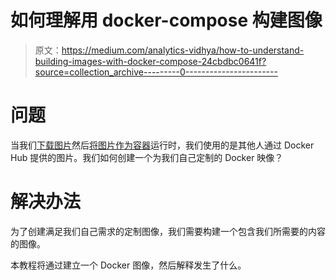 # 如何理解用 docker-compose 构建图像

> 原文：<https://medium.com/analytics-vidhya/how-to-understand-building-images-with-docker-compose-24cbdbc0641f?source=collection_archive---------0----------------------->

# 问题

当我们[下载图片](/@zhao.li/how-to-understand-downloading-images-with-docker-compose-236e323e541)然后[将图片作为容器](/@zhao.li/how-to-understand-running-containers-with-docker-compose-a8160b487a98)运行时，我们使用的是其他人通过 Docker Hub 提供的图片。我们如何创建一个为我们自己定制的 Docker 映像？

# 解决办法

为了创建满足我们自己需求的定制图像，我们需要构建一个包含我们所需要的内容的图像。

本教程将通过建立一个 Docker 图像，然后解释发生了什么。